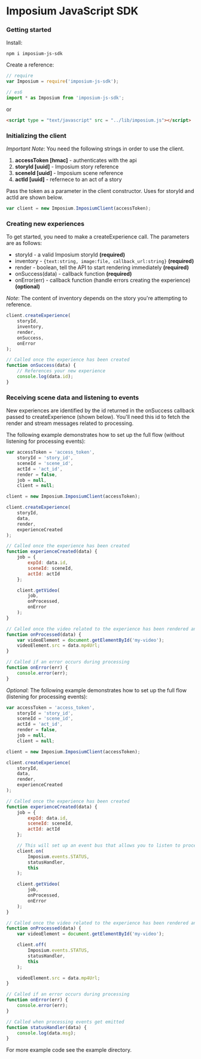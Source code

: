 Imposium JavaScript SDK
====================================================

### Getting started

Install:

`npm i imposium-js-sdk`

Create a reference:

```javascript
// require
var Imposium = require('imposium-js-sdk');

// es6 
import * as Imposium from 'imposium-js-sdk';

```

or

```html
<script type = "text/javascript" src = "../lib/imposium.js"></script>
```

### Initializing the client

_Important Note_: You need the following strings in order to use the client.

1. **accessToken [hmac]** - authenticates with the api
2. **storyId [uuid]** - Imposium story reference
3. **sceneId [uuid]** - Imposium scene reference
4. **actId [uuid]** - refernece to an act of a story 

Pass the token as a parameter in the client constructor. Uses for storyId and actId are shown below. 

```javascript
var client = new Imposium.ImposiumClient(accessToken);
```

### Creating new experiences

To get started, you need to make a createExperience call. The parameters are as follows: 

* storyId - a valid Imposium storyId **(required)**
* inventory - `{text:string, image:file, callback_url:string}` **(required)**
* render - boolean, tell the API to start rendering immediately **(required)**
* onSuccess(data) - callback function **(required)**
* onError(err) - callback function (handle errors creating the experience) **(optional)**

_Note_: The content of inventory depends on the story you're attempting to reference.

```javascript
client.createExperience(
	storyId, 
	inventory, 
	render, 
	onSuccess, 
	onError 
);

// Called once the experience has been created
function onSuccess(data) {
	// References your new experience
	console.log(data.id);
}
```

### Receiving scene data and listening to events

New experiences are identified by the id returned in the onSuccess callback passed to createExperience (shown below). You'll need this id to fetch the render and stream messages related to processing. 

The following example demonstrates how to set up the full flow (without listening for processing events):

```javascript
var accessToken = 'access_token', 
	storyId = 'story_id', 
	sceneId = 'scene_id',
	actId = 'act_id',
	render = false,
	job = null,
	client = null;

client = new Imposium.ImposiumClient(accessToken);

client.createExperience(
	storyId, 
	data, 
	render, 
	experienceCreated
);

// Called once the experience has been created
function experienceCreated(data) {
	job = {
		expId: data.id,
		sceneId: sceneId,
		actId: actId
	};

	client.getVideo(
		job, 
		onProcessed, 
		onError
	);
}

// Called once the video related to the experience has been rendered and saved
function onProcessed(data) {
	var videoElement = document.getElementById('my-video');
	videoElement.src = data.mp4Url;
}

// Called if an error occurs during processing
function onError(err) {
	console.error(err);
}
```

_Optional_: The following example demonstrates how to set up the full flow (listening for processing events):

```javascript
var accessToken = 'access_token', 
	storyId = 'story_id',
	sceneId = 'scene_id', 
	actId = 'act_id',
	render = false,
	job = null,
	client = null;

client = new Imposium.ImposiumClient(accessToken);

client.createExperience(
	storyId, 
	data, 
	render, 
	experienceCreated
);

// Called once the experience has been created
function experienceCreated(data) {
	job = {
		expId: data.id,
		sceneId: sceneId,
		actId: actId
	};

	// This will set up an event bus that allows you to listen to processing events
	client.on(
		Imposium.events.STATUS, 
		statusHandler, 
		this
	);

	client.getVideo(
		job, 
		onProcessed, 
		onError
	);
}

// Called once the video related to the experience has been rendered and saved
function onProcessed(data) {
	var videoElement = document.getElementById('my-video');

	client.off(
		Imposium.events.STATUS, 
		statusHandler, 
		this
	);

	videoElement.src = data.mp4Url;
}

// Called if an error occurs during processing
function onError(err) {
	console.error(err);
}

// Called when processing events get emitted 
function statusHandler(data) {
	console.log(data.msg);
}
```

For more example code see the example directory.